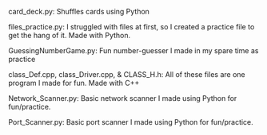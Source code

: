 card_deck.py: Shuffles cards using Python

files_practice.py: I struggled with files at first, so I created a practice file to get the hang of it. Made with Python.

GuessingNumberGame.py: Fun number-guesser I made in my spare time as practice

class_Def.cpp, class_Driver.cpp, & CLASS_H.h: All of these files are one program I made for fun. Made with C++

Network_Scanner.py: Basic network scanner I made using Python for fun/practice.

Port_Scanner.py: Basic port scanner I made using Python for fun/practice.
